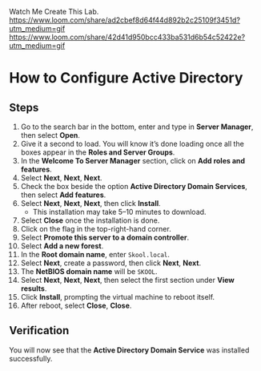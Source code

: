 Watch Me Create This Lab.
https://www.loom.com/share/ad2cbef8d64f44d892b2c25109f3451d?utm_medium=gif
https://www.loom.com/share/42d41d950bcc433ba531d6b54c52422e?utm_medium=gif

# How to Configure Active Directory

## Steps

1. Go to the search bar in the bottom, enter and type in **Server Manager**, then select **Open**.  
2. Give it a second to load. You will know it’s done loading once all the boxes appear in the **Roles and Server Groups**.  
3. In the **Welcome To Server Manager** section, click on **Add roles and features**.  
4. Select **Next**, **Next**, **Next**.  
5. Check the box beside the option **Active Directory Domain Services**, then select **Add features**.  
6. Select **Next**, **Next**, **Next**, then click **Install**.  
   - This installation may take 5–10 minutes to download.  
7. Select **Close** once the installation is done.  
8. Click on the flag in the top-right-hand corner.  
9. Select **Promote this server to a domain controller**.  
10. Select **Add a new forest**.  
11. In the **Root domain name**, enter `Skool.local`.  
12. Select **Next**, create a password, then click **Next**, **Next**.  
13. The **NetBIOS domain name** will be `SKOOL`.  
14. Select **Next**, **Next**, **Next**, then select the first section under **View results**.  
15. Click **Install**, prompting the virtual machine to reboot itself.  
16. After reboot, select **Close**, **Close**.  

## Verification

You will now see that the **Active Directory Domain Service** was installed successfully.

